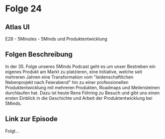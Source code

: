 # Folge 24

## Atlas UI

E28 - 5Minutes - 5Minds und Produktentwicklung

## Folgen Beschreibung

In der 35. Folge unseres 5Minds Podcast geht es um unser Bestreben ein eigenes Produkt am Markt zu platzieren, eine Initiative, welche seit mehreren Jahren eine Transformation vom "leidenschaftlichen Nebenprojekt nach Feierabend" hin zu einer professionellen Produktentwicklung mit mehreren Produkten, Roadmaps und Meilensteinen durchlaufen hat.
Dazu ist heute Rene Föhring zu Besuch und gibt uns einen ersten Einblick in die Geschichte und Arbeit der Produktentwicklung bei 5Minds.
## Link zur Episode

Folgt...
